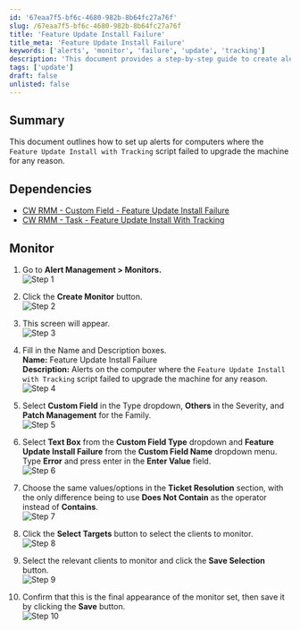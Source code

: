 ```yaml
---
id: '67eaa7f5-bf6c-4680-982b-8b64fc27a76f'
slug: /67eaa7f5-bf6c-4680-982b-8b64fc27a76f
title: 'Feature Update Install Failure'
title_meta: 'Feature Update Install Failure'
keywords: ['alerts', 'monitor', 'failure', 'update', 'tracking']
description: 'This document provides a step-by-step guide to create alerts for monitoring failures during the Feature Update Install process using the ConnectWise RMM platform. It includes dependencies, monitor setup instructions, and visual aids for clarity.'
tags: ['update']
draft: false
unlisted: false
---
```


## Summary

This document outlines how to set up alerts for computers where the `Feature Update Install with Tracking` script failed to upgrade the machine for any reason.

## Dependencies

- [CW RMM - Custom Field - Feature Update Install Failure](/docs/1c9abaeb-17f0-4a3b-86ee-953b5b713dc3)
- [CW RMM - Task - Feature Update Install With Tracking](/docs/5244ac77-6926-4902-a183-b4b2aac18e2b)

## Monitor

1. Go to **Alert Management > Monitors.**  
   ![Step 1](../../../static/img/docs/1c9abaeb-17f0-4a3b-86ee-953b5b713dc3/image_3.webp)

2. Click the **Create Monitor** button.  
   ![Step 2](../../../static/img/docs/1c9abaeb-17f0-4a3b-86ee-953b5b713dc3/image_4.webp)

3. This screen will appear.  
   ![Step 3](../../../static/img/docs/1c9abaeb-17f0-4a3b-86ee-953b5b713dc3/image_5.webp)

4. Fill in the Name and Description boxes.  
   **Name:** Feature Update Install Failure  
   **Description:** Alerts on the computer where the `Feature Update Install with Tracking` script failed to upgrade the machine for any reason.  
   ![Step 4](../../../static/img/docs/1c9abaeb-17f0-4a3b-86ee-953b5b713dc3/image_6.webp)

5. Select **Custom Field** in the Type dropdown, **Others** in the Severity, and **Patch Management** for the Family.  
   ![Step 5](../../../static/img/docs/1c9abaeb-17f0-4a3b-86ee-953b5b713dc3/image_7.webp)

6. Select **Text Box** from the **Custom Field Type** dropdown and **Feature Update Install Failure** from the **Custom Field Name** dropdown menu. Type **Error** and press enter in the **Enter Value** field.  
   ![Step 6](../../../static/img/docs/1c9abaeb-17f0-4a3b-86ee-953b5b713dc3/image_8.webp)

7. Choose the same values/options in the **Ticket Resolution** section, with the only difference being to use **Does Not Contain** as the operator instead of **Contains**.  
   ![Step 7](../../../static/img/docs/1c9abaeb-17f0-4a3b-86ee-953b5b713dc3/image_9.webp)

8. Click the **Select Targets** button to select the clients to monitor.  
   ![Step 8](../../../static/img/docs/1c9abaeb-17f0-4a3b-86ee-953b5b713dc3/image_10.webp)

9. Select the relevant clients to monitor and click the **Save Selection** button.  
   ![Step 9](../../../static/img/docs/1c9abaeb-17f0-4a3b-86ee-953b5b713dc3/image_11.webp)

10. Confirm that this is the final appearance of the monitor set, then save it by clicking the **Save** button.  
    ![Step 10](../../../static/img/docs/1c9abaeb-17f0-4a3b-86ee-953b5b713dc3/image_12.webp)